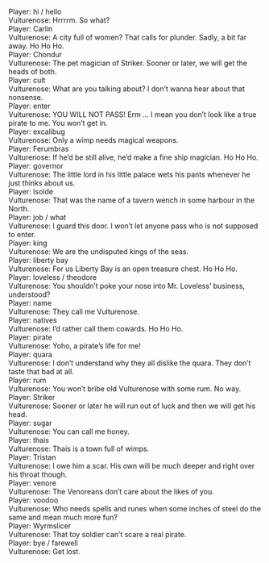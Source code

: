 Player: hi / hello  
Vulturenose: Hrrrrm. So what?  
Player: Carlin  
Vulturenose: A city full of women? That calls for plunder. Sadly, a bit far away. Ho Ho Ho.  
Player: Chondur  
Vulturenose: The pet magician of Striker. Sooner or later, we will get the heads of both.  
Player: cult  
Vulturenose: What are you talking about? I don’t wanna hear about that nonsense.  
Player: enter  
Vulturenose: YOU WILL NOT PASS! Erm … I mean you don’t look like a true pirate to me. You won’t get in.  
Player: excalibug  
Vulturenose: Only a wimp needs magical weapons.  
Player: Ferumbras  
Vulturenose: If he’d be still alive, he’d make a fine ship magician. Ho Ho Ho.  
Player: governor  
Vulturenose: The little lord in his little palace wets his pants whenever he just thinks about us.  
Player: Isolde  
Vulturenose: That was the name of a tavern wench in some harbour in the North.  
Player: job / what  
Vulturenose: I guard this door. I won’t let anyone pass who is not supposed to enter.  
Player: king  
Vulturenose: We are the undisputed kings of the seas.  
Player: liberty bay  
Vulturenose: For us Liberty Bay is an open treasure chest. Ho Ho Ho.  
Player: loveless / theodore  
Vulturenose: You shouldn’t poke your nose into Mr. Loveless’ business, understood?  
Player: name  
Vulturenose: They call me Vulturenose.  
Player: natives  
Vulturenose: I’d rather call them cowards. Ho Ho Ho.  
Player: pirate  
Vulturenose: Yoho, a pirate’s life for me!  
Player: quara  
Vulturenose: I don’t understand why they all dislike the quara. They don’t taste that bad at all.  
Player: rum  
Vulturenose: You won’t bribe old Vulturenose with some rum. No way.  
Player: Striker  
Vulturenose: Sooner or later he will run out of luck and then we will get his head.  
Player: sugar  
Vulturenose: You can call me honey.  
Player: thais  
Vulturenose: Thais is a town full of wimps.  
Player: Tristan  
Vulturenose: I owe him a scar. His own will be much deeper and right over his throat though.  
Player: venore  
Vulturenose: The Venoreans don’t care about the likes of you.  
Player: voodoo  
Vulturenose: Who needs spells and runes when some inches of steel do the same and mean much more fun?  
Player: Wyrmslicer  
Vulturenose: That toy soldier can’t scare a real pirate.  
Player: bye / farewell  
Vulturenose: Get lost.  
